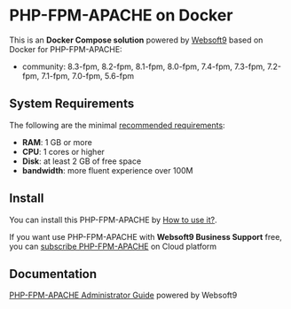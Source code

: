 # PHP-FPM-APACHE on Docker  

This is an **Docker Compose solution** powered by [Websoft9](https://www.websoft9.com) based on Docker for PHP-FPM-APACHE:


 - community:  8.3-fpm, 8.2-fpm, 8.1-fpm, 8.0-fpm, 7.4-fpm, 7.3-fpm, 7.2-fpm, 7.1-fpm, 7.0-fpm, 5.6-fpm


## System Requirements

The following are the minimal [recommended requirements](https://hub.docker.com/_/php):

* **RAM**: 1 GB or more
* **CPU**: 1 cores or higher
* **Disk**: at least 2 GB of free space
* **bandwidth**: more fluent experience over 100M  

## Install

You can install this PHP-FPM-APACHE by [How to use it?](https://github.com/Websoft9/docker-library#how-to-use-it).   

If you want use PHP-FPM-APACHE with **Websoft9 Business Support** free, you can [subscribe PHP-FPM-APACHE](https://www.websoft9.com/apps) on Cloud platform

## Documentation

[PHP-FPM-APACHE Administrator Guide](https://support.websoft9.com/docs/phpfpmapache) powered by Websoft9
